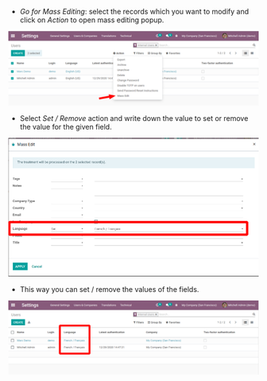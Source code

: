 - *Go for Mass Editing*: select the records which you want to modify and
  click on *Action* to open mass editing popup.

![Action](../static/description/mass_editing-item_tree.png)

- Select *Set / Remove* action and write down the value to set or remove
  the value for the given field.

![Wizard Form](../static/description/mass_editing-wizard_form.png)

- This way you can set / remove the values of the fields.

![Wizard Result](../static/description/mass_editing-item_tree-result.png)
